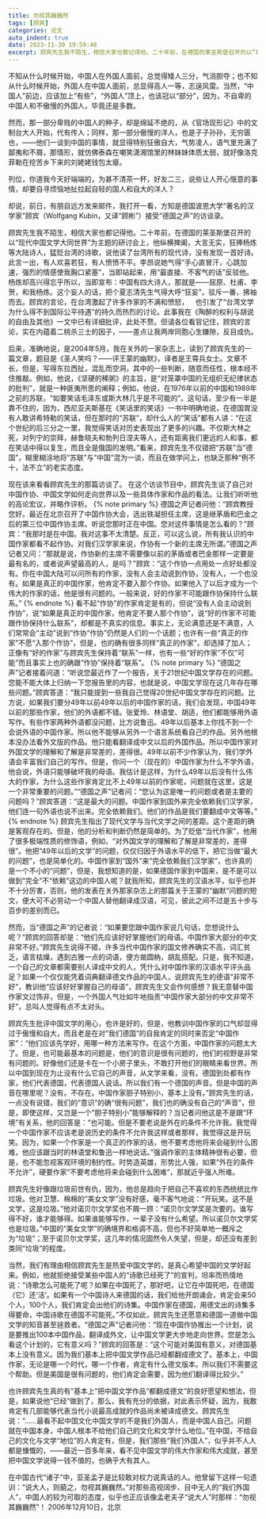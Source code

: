```yaml
---
title: 勿视其巍巍然
tags: [顾宾]
categories: 论文
auto_indent: true
date: 2023-11-30 19:59:48
excerpt: 顾宾先生我不陌生，相信大家也都记得他。二十年前，在德国的莱圣斯堡召开的以“现代中国文学大同世界”为主题的研讨会上，他纵横捭阖，大言无实，狂捧杨炼等大陆诗人，猛贬台湾的诗歌，说他读了台湾所有的现代诗，没有发现一首好诗。此言一出，有人欢喜若狂，有人愤愤不平。李昂说她气得“手心直冒汗，心跳加速，强烈的情感使我胸口紧塞”，当即站起来，用“最直接、不客气的话”反驳他。杨炼却高兴得忘乎所以，当即宣布：中国有四大诗人，那就是一屈原、杜甫、李贺，和我杨炼。这个妄人的话，把个夏志清先生气得大呼“狂妄”，驳斥一番，拂袖而去。顾宾的言论，在台湾激起了许多作家的不满和愤怒， 也引发了“台湾文学为什么得不到国际公平待遇”的持久而热烈的讨论。
---
```

不知从什么时候开始，中国人在外国人面前，总觉得矮人三分，气消胆夺；也不知从什么时候开始，外国人在中国人面前，总显得高人一等，志逞风雷。当然，“中国人”前边，应该加上“有些”，“外国人”顶上，也该冠以“部分”，因为，不自卑的中国人和不傲慢的外国人，毕竟还是多数。

然而，那一部分卑贱的中国人的种子，却是绵延不绝的，从《官场现形记》中的文制台大人开始，代有传人；同样，那一部分傲慢的洋人，也是子子孙孙，无穷匮也，——他们一谈到中国的事情，就显得特别狂傲自大，气势凌人，语气里充满了鄙夷和不屑，那情形，就仿佛泰森在嘲笑潇湘馆里的林妹妹体质太弱，就好像洛克菲勒在挖苦乡下来的刘姥姥钱包太瘪。

列位，你道我今天好端端的，为甚不清茶一杯，好友二三，说些让人开心惬意的事情，却要自寻烦恼地扯拉起自轻的国人和自大的洋人？

却说，前日，有朋自远方发来邮件，我打开一看，方知是德国波恩大学“著名的汉学家”顾宾（Wolfgang Kubin，又译“顾彬”）接受“德国之声”的访谈录。

顾宾先生我不陌生，相信大家也都记得他。二十年前，在德国的莱圣斯堡召开的以“现代中国文学大同世界”为主题的研讨会上，他纵横捭阖，大言无实，狂捧杨炼等大陆诗人，猛贬台湾的诗歌，说他读了台湾所有的现代诗，没有发现一首好诗。此言一出，有人欢喜若狂，有人愤愤不平。李昂说她气得“手心直冒汗，心跳加速，强烈的情感使我胸口紧塞”，当即站起来，用“最直接、不客气的话”反驳他。杨炼却高兴得忘乎所以，当即宣布：中国有四大诗人，那就是——屈原、杜甫、李贺，和我杨炼。这个妄人的话，把个夏志清先生气得大呼“狂妄”，驳斥一番，拂袖而去。顾宾的言论，在台湾激起了许多作家的不满和愤怒， 也引发了“台湾文学为什么得不到国际公平待遇”的持久而热烈的讨论。此事我在《陶醉的权利与胡说的自由及其他》一文中已有详细批评，此处不赘。但请各位看官记住，顾宾的言论，实在内蕴着二桃杀三士的因子，——差点让我两岸同胞心生嫌隙，反目成仇。

后来，准确地说，是2004年5月，我在关外的一家杂志上，读到了顾宾先生的一篇文章，题目是《圣人笑吗？——评王蒙的幽默》，译者是王霄兵女士。文章不长，但是，写得东拉西扯，混乱而空洞，其中的一些判断，随意而任性，根本经不住推敲。例如，他说，《坚硬的稀粥》的主旨，是“对笼罩中国的无组织无纪律状态的批判”，就是一种匪夷所思的阐释；例如，他说，在1976年以前的中国和1989年之前的苏联，“如要笑话毛泽东或斯大林几乎是不可能的”。这句话，至少有一半是靠不住的，因为，西尼亚夫斯基在《笑话里的笑话》一书中明确地说，在德国胃没有人敢讲希特勒的笑话，但在那时的“苏联”，却什么人的“笑话”都有人讲：“在这个世纪的后三分之一里，我觉得笑话对历史表现出了更多的兴趣。不仅斯大林之死，对列宁的崇拜，赫鲁晓夫和勃列日涅夫等人，还有距离我们更远的人和事，都在笑话中得以复生，而且全是俄国的发明。”看来，顾宾先生不仅错把“苏联”当“德国”，糊里糊涂地将“苏联”与“中国”混为一谈，而且在做学问上，也缺乏那种“例不十，法不立”的老实态度。

现在该来看看顾宾先生的那篇访谈了。
在这个访谈节目中，顾宾先生谈了自己对中国作协、中国文学如何走向世界以及一些具体作家和作品的看法。让我们听听他的高论宏议，并略作评析。
{% note primary %}
德国之声记者问他：“顾宾教授您好。最近在北京召开了中国作协大会，选出铁凝担任主席，这是继茅盾和巴金之后的第三位中国作协主席。听说您那时正在中国。您对这件事情是怎么看的？”顾宾：“我那时是在中国。我对这事不太清楚。反正，可以这么说，所有我认识的中国作家都看不起作协。对我们汉学家来说，作协有一个新的主席无所谓。”德国之声记者又问：“那就是说，作协新的主席不需要像以前的茅盾或者巴金那样一定要是最有名的，或者说声望最高的人，是吗？”顾宾：“这个作协一点用处一点好处都没有。你在中国大陆可以问所有的作家，没有人会主动说到作协，没有人，一个也没有。如果是真正的中国作家，他肯定不要入那个作协。如果他入了以后才成为一个伟大的作家的话，他是很有问题的。一般来说，好的作家不可能跟作协保持什么联系。”
{% endnote %}
看不起“作协”的作家肯定是有的，但说“没有人会主动说到作协”，说“如果是真正的中国作家，他肯定不要人那个作协”，说“好的作家不可能跟作协保持什么联系”，却都是不真实的信息。事实上，无论满意还是不满意，人们常常会“主动”说到“作协“作协”仍然是人们的一个话题；也许有一些“真正的作家”不愿“入那个作协”，但是，也的确有很多同样“真正的作家”，却选择了加人；正像有“好的作家”与顾宾先生保持着“联系”一样，也有一些“好的作家”不仅“可能”而且事实上也的确跟“作协”保持着“联系”。
{% note primary %}
“德国之声”记者接着问道：“听说您最近作了一个报告，关于21世纪中国文学存在的问题。您能不能大体上归纳一下您报告里的内容，也就是说，中国文学现在这几年存在哪些问题。”顾宾答道：“我只能提到一些我自己觉得20世纪中国文学存在的问题。比方说，如果我们要分49年以前49年以后的中国作家的话，我们会发现，中国49年以前的那些作家，他们的外语都不错。张爱玲、林语堂、胡适，他们都能够用外语写作。有些作家两种外语都没问题，比方说鲁迅。49年以后基本上你找不到一个会说外语的中国作家。所以他不能够从另外一个语言系统看自己的作品。另外他根本没办法看外文版的作品。他只能看翻译成中文以后的外国作品。所以中国作家对外国文学的理解和了解是非常差的，差得很。49年以前不少作家认为，我们学外语会丰富我们自己的写作。但是，你问一个（现在的）中国作家为什么不学外语，他会说，外语只能够破坏我的母语。我估计是这样，为什么49年以后没有什么伟大的作家，为什么这些作家肯定比不上49年以前的作家呢，问题就在这里，这是一个非常重要的问题。”“德国之声”记者问：“您认为这是唯一的问题或者是主要的问题吗？”顾宾答道：“这是最大的问题。中国作家到国外来完全依赖我们汉学家，他们连一句外语也说不出来。完全依赖我们。他们的作品是我们要翻成中文等等。”
{% endnote %}
顾宾先生指出了现代文学与当代文学之间的差距。这个差距的确是客观存在的。但是，他的分析和判断仍然是简单的。为了贬低“当代作家”，他用了很多极端性质的修饰语，例如，“对外国文学的理解和了解是非常差的，差得很”。他把“49年以后的文学”的问题，仅仅归因于外语水平的低下，把它当做“最大的问题”，也是简单化的。中国作家到“国外”来“完全依赖我们汉学家”，也许真的是一个不小的“问题”，但是，我想知道的是，如果德国作家到中国来，是不是可以做到“完全”不“依赖”这边的中国人呢？就我所知，顾宾先生的汉语水平，似乎也并不十分厉害，否则，他的发表在关外那家杂志上的那篇关于王蒙的“幽默”问题的短文，便大可不必劳动一个中国人替他翻译成汉语，可见，彼此之间不过是五十步与百步的差别而已。

然而，当“德国之声”的记者说：“如果要您跟中国作家说几句话，您想说什么呢？”顾宾的回答却是：“他们先应该好好掌握他们的母语。中国作家大部分的中文非常不好。”顾宾先生说得不错，许多当代中国作家的国文修养确实不高，词汇贫乏，语言枯燥，遇到古雅一点的词语，便方凿圆枘，胡乱搭配。只是，我不知道，一个自己的文章都需要别人译成中文的人，凭什么对中国作家的汉语水平评头品足？如果一个仅仅能凭着词典翻译德文作品的中国人，说顾宾先生的德语“非常不好”，教训他“应该好好掌握自己的母语”，顾宾先生又会作何感想？我无意替中国作家文过饰非，但是，一个外国人气壮如牛地指责“中国作家大部分的中文非常不好”，总叫人觉得有点不太对头。

顾宾先生批评中国文学的用心，也许是好的，但是，他教训中国作家的口气却显得过于傲慢和自大，而且老是在对“我们德国”的自我肯定的同时来否定“中国作家”：“他们应该先学好，用哪一种方法来写作。在这个方面，中国作家的问题太大了。但是，也可能最基本的问题是，他们的意识是很有问题的，他们的视野是非常有问题的。好像他们还是卡在一个小房子里头，不敢打开他们的眼睛来看世界。所以中国到现在为止没有什么它自己的声音，从文学来看，没有。德国到处都有作家，他们代表德国，代表德国人说话。所以我们有一个德国的声音。但是中国的声音在哪里呢？没有。不存在。中国作家胆子特别小，基本上没有。”顾宾先生的话，一点没有说错，我们的“意识”的确“很有问题”，我们也的确没有自己的“声音”，但是，即使这样，又岂是一个“胆子特别小”能够解释的？当记者问他这是不是跟“环境”有关系，他的回答是：“也可能。但是不要老说是外在的条件不允许我。我觉得一个中国作家不应该老是说历史的条件不允许我这样或者那样，我觉得这是开玩笑。因为，如果一个作家是一个真正的作家的话，他不要考虑他将来会碰到什么困难，他应该跟当时的林语堂和鲁迅一样地说话。”强调作家的主体精神很有必要，但是，也不能忽视客观环境的制约性。时势造英雄，形势比人强，如果“外在的条件不允许”，硬要作家“不要考虑他将来会碰到什么困难”，那就近乎强人所难。

顾宾先生好像跟垃圾前世有仇，因为，他总是趋向于把自己不喜欢的东西统统比作垃圾。他对卫慧、棉棉的“美女文学”没有好感，毫不客气地说：“开玩笑。这不是文学，这是垃圾。”他对诺贝尔文学奖也不屑一顾：“诺贝尔文学奖是次要的。谁写得不好，谁才能够得。如果谁能够写作，一辈子没有什么希望。所以诺贝尔文学奖也是垃圾。”中国的“美女文学”的确境界和格调不高，但也不好简单地一概斥之为“垃圾”；至于诺贝尔文学奖，这几年的情况固然令人失望，但是，却还没有差到类同“垃圾”的程度。

当然，我们有理由相信顾宾先生是热爱中国文学的，是真心希望中国的文学好起来。例如，他就拒绝接受某些中国人的“诗歌已经死了”的宣判，坦率而热情地说：“诗歌怎么可能死了呢？如果在中国死了，那好吧，让它在中国死吧，在德国（它）还‘活’。如果有一个中国诗人来德国的话，我们给他开朗诵会，肯定会来50个人，100个人，我们肯定会出他们的诗集。中国作家在德国，用德文出的诗集多得要命，中国诗歌在德国不可能死。”不仅如此，顾宾先生还愿意和德国一道做中国文学的知音甚至拯救者。“德国之声”记者问他：“现在中国作协推出一个计划，说是要推出100本中国作品，翻译成外文，让中国文学更大步地走向世界。您是怎么看这个计划的，它有意义吗？”顾宾的回答是：“这个可能对美国有意义，对德国基本上没有意义。因为我们基本上把中国文学作品已经都翻成德文了。基本上，中国作家，无论是哪一个时代，哪一个作者，肯定有什么德文版本。所以我们不需要这个帮助。但是美国是很有问题的，他们肯定会需要，因为他们翻译得比较少。”

也许顾宾先生真的有“基本上”把中国文学作品“都翻成德文”的良好愿望和想法，但是，如果说他“已经”做到了，那么，我有充分的依据，对此表示怀疑，因为，我敢肯定有几部能够代表当代小说最高成就的作品尚未被译成德文。顾宾先生说：“……最看不起中国文化中国文学的不是我们外国人，而是中国人自己。问题就在中国本身，中国人根本不给他们自己的文化和文学什么地位。”在中国，不给自己的文化与文学“地位”的人肯定有，但是，我们那些“我们外国人”，似乎并不人人都是慷慨的，——最近一百多年来，看不见中国文学的伟大作家和伟大成就，甚至把中国文学说得一钱不值的，也确乎大有其人。

在中国古代“诸子”中，亚圣孟子是比较敢对权力说真话的人。他曾留下这样一句遗训：“说大人，则藐之，勿视其巍巍然。”对那些高视阔步、目中无人的“我们外国人”，中国人的较为可取的态度，似乎也正应该像孟老夫子“说大人”时那样：“勿视其巍巍然”！
2006年12月10日，北京
